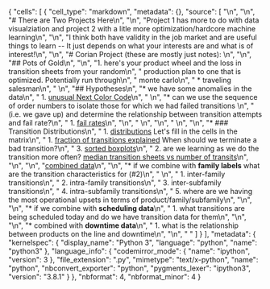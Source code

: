 {
 "cells": [
  {
   "cell_type": "markdown",
   "metadata": {},
   "source": [
    "<a id='top'></a>\n",
    "\n",
    "# There are Two Projects Here\n",
    "\n",
    "Project 1 has more to do with data visualziation and project 2 with a litle more optimization/hardcore machine learning\n",
    "\n",
    "I think both have validity in the job market and are useful things to learn -- It just depends on what your interests are and what is of interest!\n",
    "\n",
    "# Corian Project (these are mostly just notes): \n",
    "\n",
    "## Pots of Gold\n",
    "\n",
    "1. here's your product wheel and the loss in transition sheets from your random\n",
    "    production plan to one that is optimized. Potentially run through\n",
    "    monte carlo\n",
    "    * traveling salesman\n",
    "    \n",
    "## Hypotheses\n",
    "* we have some anomalies in the data\n",
    "    1. [unusual Next Color Code](#color)\n",
    "    \n",
    "* can we use the sequence of order numbers to isolate those for which we had failed transitions \n",
    "  (i.e. we gave up) and determine the relationship between transition attempts and fail rate?\n",
    "    1. [fail rates](#fail)\n",
    "\n",
    "    \n",
    "\n",
    "    \n",
    "\n",
    "* ### Transition Distributions\n",
    "    1. [distributions](#dist) Let's fill in the cells in the matrix\n",
    "    1. [fraction of transitions explained](#terminate)  When should we terminate a bad transition?\n",
    "    3. [sorted boxplots](#sorted)\n",
    "    2. are we learning as we do the transition more often? [median transition sheets vs number of transits](#transits)\n",
    "\n",
    "\n",
    "[combined data](#combinations)\n",
    "\n",
    "* if we combine with **family labels** what are the transition characteristics for (#2)\n",
    "   \n",
    "    1. inter-family transitions\n",
    "    2. intra-family transitions\n",
    "    3. inter-subfamily transitions\n",
    "    4. intra-subfamily transitions\n",
    "    5. where are we having the most operational upsets in terms of product/family/subfamily\n",
    "\n",
    "\n",
    "* if we combine with **scheduling data**\n",
    "    1. what transitions are being scheduled today and do we have transition data for them\n",
    "\n",
    "\n",
    "* combined with **downtime data**\n",
    "    1. what is the relationship between products on the line and downtime\n",
    "\n",
    "  "
   ]
  }
 ],
 "metadata": {
  "kernelspec": {
   "display_name": "Python 3",
   "language": "python",
   "name": "python3"
  },
  "language_info": {
   "codemirror_mode": {
    "name": "ipython",
    "version": 3
   },
   "file_extension": ".py",
   "mimetype": "text/x-python",
   "name": "python",
   "nbconvert_exporter": "python",
   "pygments_lexer": "ipython3",
   "version": "3.8.1"
  }
 },
 "nbformat": 4,
 "nbformat_minor": 4
}
